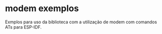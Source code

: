 # modem exemplos
Exmplos para uso da biblioteca com a utilização de modem com comandos ATs para ESP-IDF.


